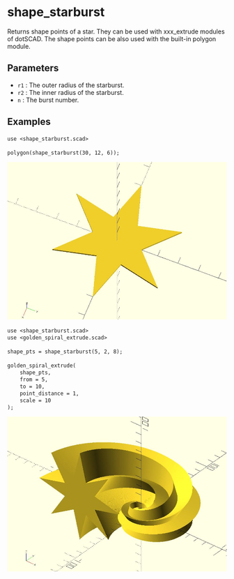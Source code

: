 # shape_starburst

Returns shape points of a star. They can be used with xxx_extrude modules of dotSCAD. The shape points can be also used with the built-in polygon module. 

## Parameters

- `r1` : The outer radius of the starburst. 
- `r2` : The inner radius of the starburst.
- `n`  : The burst number. 


## Examples

	use <shape_starburst.scad>
	
	polygon(shape_starburst(30, 12, 6));

![shape_starburst](images/lib3x-shape_starburst-1.JPG)

	use <shape_starburst.scad>
	use <golden_spiral_extrude.scad>
	
	shape_pts = shape_starburst(5, 2, 8);
	
	golden_spiral_extrude(
	    shape_pts, 
	    from = 5, 
	    to = 10, 
	    point_distance = 1,
	    scale = 10
	);

![shape_pentagram](images/lib3x-shape_starburst-2.JPG)

